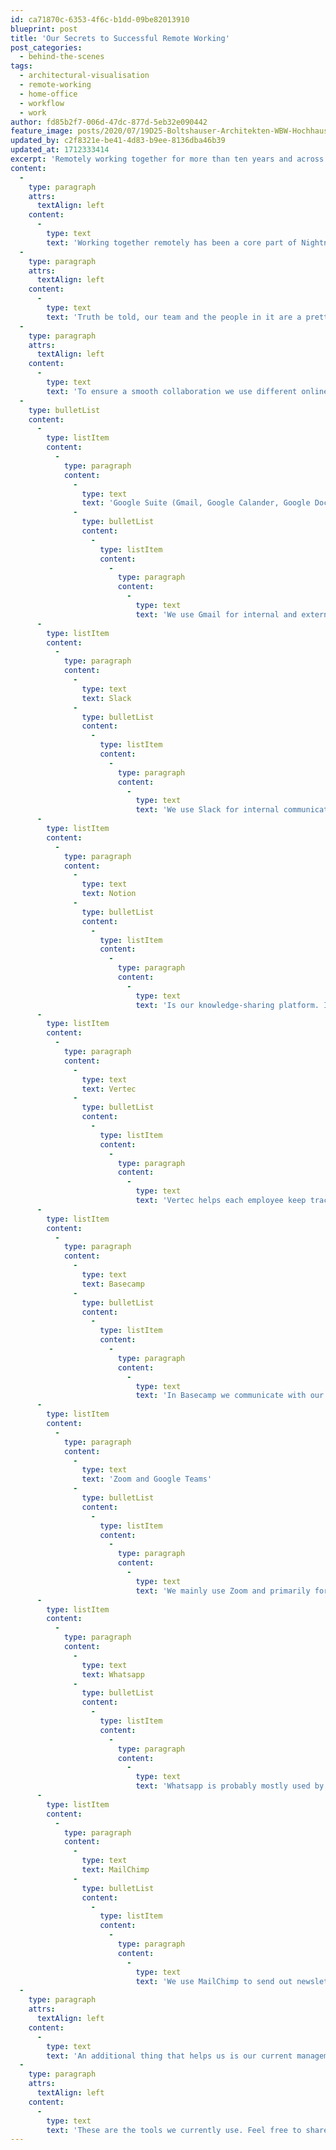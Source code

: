 ```yaml
---
id: ca71870c-6353-4f6c-b1dd-09be82013910
blueprint: post
title: 'Our Secrets to Successful Remote Working'
post_categories:
  - behind-the-scenes
tags:
  - architectural-visualisation
  - remote-working
  - home-office
  - workflow
  - work
author: fd85b2f7-006d-47dc-877d-5eb32e090442
feature_image: posts/2020/07/19D25-Boltshauser-Architekten-WBW-Hochhaus-Regensdorf_WG02_190529.jpg
updated_by: c2f8321e-be41-4d83-b9ee-8136dba46b39
updated_at: 1712333414
excerpt: 'Remotely working together for more than ten years and across three continents have taught us a lot and we would like to share our experience with you.'
content:
  -
    type: paragraph
    attrs:
      textAlign: left
    content:
      -
        type: text
        text: 'Working together remotely has been a core part of Nightnurse Images’ daily operations since the beginning. Our three offices are spread out on three different continents and the ability to work together remotely is a vital part of our mere existence. We would like to give some insight into how we work, what programs we use, why, and for what purpose.'
  -
    type: paragraph
    attrs:
      textAlign: left
    content:
      -
        type: text
        text: 'Truth be told, our team and the people in it are a pretty essential part of our company. Not just because of knowledge sharing for work purposes, but also for the unique friendship that exists between the members of our team. However, with three offices that are located in respectively New York, Buenos Aires, and Zurich there is not a possibility of being all together in one physical space. Nevertheless, we still need to work together and therefore we rely greatly upon online communication and sharing tools.'
  -
    type: paragraph
    attrs:
      textAlign: left
    content:
      -
        type: text
        text: 'To ensure a smooth collaboration we use different online tools for communication and information sharing, which are important, not just for clear communication internally, but also for communicating with our clients. These tools include:'
  -
    type: bulletList
    content:
      -
        type: listItem
        content:
          -
            type: paragraph
            content:
              -
                type: text
                text: 'Google Suite (Gmail, Google Calander, Google Docs, Google Sheets, etc.)'
              -
                type: bulletList
                content:
                  -
                    type: listItem
                    content:
                      -
                        type: paragraph
                        content:
                          -
                            type: text
                            text: 'We use Gmail for internal and external communication and Google Calander keeps track of our internal and external meetings and special events. Google docs we use for text creation and sharing and Google sheets for sharing and keeping track of important data, such as finances, numbers of new clients, projects ad clicks, and more. We use Google Suite because it is accessible and sharable.'
      -
        type: listItem
        content:
          -
            type: paragraph
            content:
              -
                type: text
                text: Slack
              -
                type: bulletList
                content:
                  -
                    type: listItem
                    content:
                      -
                        type: paragraph
                        content:
                          -
                            type: text
                            text: 'We use Slack for internal communication, quick things that do not need an email. Slack helps us keep both our inbox and internal communication clean, so nothing gets lost.'
      -
        type: listItem
        content:
          -
            type: paragraph
            content:
              -
                type: text
                text: Notion
              -
                type: bulletList
                content:
                  -
                    type: listItem
                    content:
                      -
                        type: paragraph
                        content:
                          -
                            type: text
                            text: 'Is our knowledge-sharing platform. In Notion, we share everything related to processes.'
      -
        type: listItem
        content:
          -
            type: paragraph
            content:
              -
                type: text
                text: Vertec
              -
                type: bulletList
                content:
                  -
                    type: listItem
                    content:
                      -
                        type: paragraph
                        content:
                          -
                            type: text
                            text: 'Vertec helps each employee keep track of work hours. We also use Vertec for project coordination, overview, and invoicing.'
      -
        type: listItem
        content:
          -
            type: paragraph
            content:
              -
                type: text
                text: Basecamp
              -
                type: bulletList
                content:
                  -
                    type: listItem
                    content:
                      -
                        type: paragraph
                        content:
                          -
                            type: text
                            text: 'In Basecamp we communicate with our clients on the projects. Here the visualizers share the images throughout the different stages of the image-making process and the client can give feedback and approve.'
      -
        type: listItem
        content:
          -
            type: paragraph
            content:
              -
                type: text
                text: 'Zoom and Google Teams'
              -
                type: bulletList
                content:
                  -
                    type: listItem
                    content:
                      -
                        type: paragraph
                        content:
                          -
                            type: text
                            text: 'We mainly use Zoom and primarily for meetings and project coordination. It has happened that we have used Google Teams, but mostly if it has been suggested by the client. Both platforms work great for virtual face-to-face communication and screen-sharing, which is the primary function we use.'
      -
        type: listItem
        content:
          -
            type: paragraph
            content:
              -
                type: text
                text: Whatsapp
              -
                type: bulletList
                content:
                  -
                    type: listItem
                    content:
                      -
                        type: paragraph
                        content:
                          -
                            type: text
                            text: 'Whatsapp is probably mostly used by the team for social interaction, however, it has happened a few times that we communicate internally via Whatsapp for project coordination.'
      -
        type: listItem
        content:
          -
            type: paragraph
            content:
              -
                type: text
                text: MailChimp
              -
                type: bulletList
                content:
                  -
                    type: listItem
                    content:
                      -
                        type: paragraph
                        content:
                          -
                            type: text
                            text: 'We use MailChimp to send out newsletters, party invitations, basically anything that deserves to go out to a bigger crowd. Our selected audience is often our clients or anyone that has signed up for our mailing list e.g. via our blog.'
  -
    type: paragraph
    attrs:
      textAlign: left
    content:
      -
        type: text
        text: 'An additional thing that helps us is our current management system, Holacracy, which allows us to keep our management structure no matter how or where we work. Meaning that everyone in the company knows exactly what their accountabilities are, at all times and they have full-decision power. If any tensions occur we process or solve them in our tactical or governance meetings, which ensures clarity, clam, and confidence for every team member.'
  -
    type: paragraph
    attrs:
      textAlign: left
    content:
      -
        type: text
        text: 'These are the tools we currently use. Feel free to share your experience and what tools you like to use in the comment section below!'
---
```

